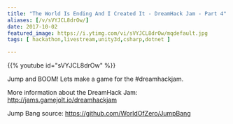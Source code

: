 ```yaml
---
title: "The World Is Ending And I Created It - DreamHack Jam - Part 4"
aliases: [/v/sVYJCL8drOw/]
date: 2017-10-02
featured_image: https://i.ytimg.com/vi/sVYJCL8drOw/mqdefault.jpg
tags: [ hackathon,livestream,unity3d,csharp,dotnet ]

---
```


{{% youtube id="sVYJCL8drOw" %}}

Jump and BOOM! Lets make a game for the #dreamhackjam.

More information about the DreamHack Jam: http://jams.gamejolt.io/dreamhackjam

Jump Bang source: https://github.com/WorldOfZero/JumpBang